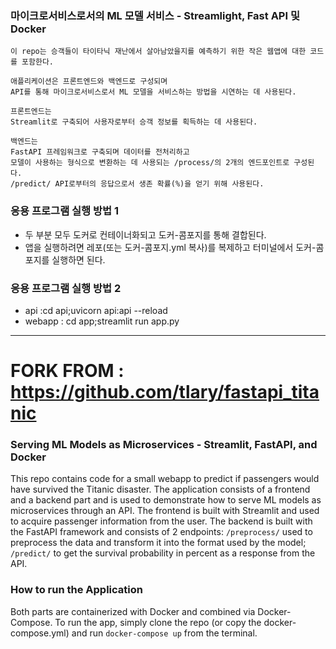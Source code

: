 ### 마이크로서비스로서의 ML 모델 서비스 - Streamlight, Fast API 및 Docker

```
이 repo는 승객들이 타이타닉 재난에서 살아남았을지를 예측하기 위한 작은 웹앱에 대한 코드를 포함한다. 

애플리케이션은 프론트엔드와 백엔드로 구성되며 
API를 통해 마이크로서비스로서 ML 모델을 서비스하는 방법을 시연하는 데 사용된다. 

프론트엔드는 
Streamlit로 구축되어 사용자로부터 승객 정보를 획득하는 데 사용된다. 

백엔드는 
FastAPI 프레임워크로 구축되며 데이터를 전처리하고 
모델이 사용하는 형식으로 변환하는 데 사용되는 /process/의 2개의 엔드포인트로 구성된다. 
/predict/ API로부터의 응답으로서 생존 확률(%)을 얻기 위해 사용된다.
```

### 응용 프로그램 실행 방법 1
- 두 부분 모두 도커로 컨테이너화되고 도커-콤포지를 통해 결합된다. 
- 앱을 실행하려면 레포(또는 도커-콤포지.yml 복사)를 복제하고 터미널에서 도커-콤포지를 실행하면 된다.

### 응용 프로그램 실행 방법 2
- api :cd api;uvicorn api:api --reload
- webapp : cd app;streamlit run app.py

----
# FORK FROM : https://github.com/tlary/fastapi_titanic

### Serving ML Models as Microservices - Streamlit, FastAPI, and Docker

This repo contains code for a small webapp to predict if passengers would have survived the Titanic disaster. The application consists of a frontend and a backend part and is used to demonstrate how to serve ML models as microservices through an API. The frontend is built with Streamlit and used to acquire passenger information from the user. The backend is built with the FastAPI framework and consists of 2 endpoints: `/preprocess/` used to preprocess the data and transform it into the format used by the model; `/predict/` to get the survival probability in percent as a response from the API. 

### How to run the Application

Both parts are containerized with Docker and combined via Docker-Compose. To run the app, simply clone the repo (or copy the docker-compose.yml) and run `docker-compose up` from the terminal. 





